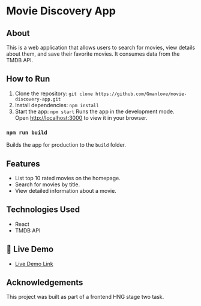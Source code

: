 
# Movie Discovery App

## About

This is a web application that allows users to search for movies, view details about them, and save their favorite movies. It consumes data from the TMDB API.

## How to Run

1. Clone the repository: `git clone https://github.com/Gmanlove/movie-discovery-app.git`
2. Install dependencies: `npm install`
3. Start the app: `npm start`
Runs the app in the development mode.\
Open [http://localhost:3000](http://localhost:3000) to view it in your browser.

### `npm run build`

Builds the app for production to the `build` folder.

## Features

- List top 10 rated movies on the homepage.
- Search for movies by title.
- View detailed information about a movie.

## Technologies Used

- React
- TMDB API

## 🚀 Live Demo <a name="live-demo"></a>

- [Live Demo Link]()

## Acknowledgements

This project was built as part of a frontend HNG  stage two task.


